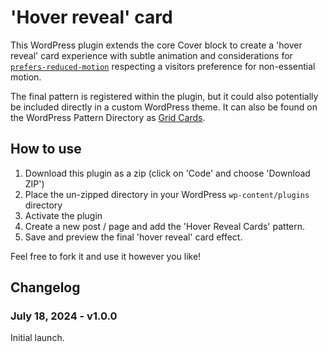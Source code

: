 # 'Hover reveal' card

This WordPress plugin extends the core Cover block to create a 'hover reveal' card experience with subtle animation and considerations for [`prefers-reduced-motion`](https://developer.mozilla.org/en-US/docs/Web/CSS/@media/prefers-reduced-motion) respecting a visitors preference for non-essential motion.

The final pattern is registered within the plugin, but it could also potentially be included directly in a custom WordPress theme. It can also be found on the WordPress Pattern Directory as [Grid Cards](https://wordpress.org/patterns/pattern/grid-cards/).

## How to use

1. Download this plugin as a zip (click on 'Code' and choose 'Download ZIP')
2. Place the un-zipped directory in your WordPress `wp-content/plugins` directory
3. Activate the plugin
4. Create a new post / page and add the 'Hover Reveal Cards' pattern.
5. Save and preview the final 'hover reveal' card effect.

Feel free to fork it and use it however you like!

## Changelog

### July 18, 2024 - v1.0.0

Initial launch.
